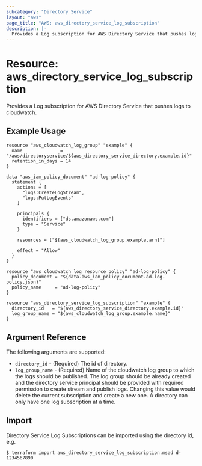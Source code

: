 ```yaml
---
subcategory: "Directory Service"
layout: "aws"
page_title: "AWS: aws_directory_service_log_subscription"
description: |-
  Provides a Log subscription for AWS Directory Service that pushes logs to cloudwatch.
---
```


# Resource: aws_directory_service_log_subscription

Provides a Log subscription for AWS Directory Service that pushes logs to cloudwatch.

## Example Usage

```hcl
resource "aws_cloudwatch_log_group" "example" {
  name              = "/aws/directoryservice/${aws_directory_service_directory.example.id}"
  retention_in_days = 14
}

data "aws_iam_policy_document" "ad-log-policy" {
  statement {
    actions = [
      "logs:CreateLogStream",
      "logs:PutLogEvents"
    ]

    principals {
      identifiers = ["ds.amazonaws.com"]
      type = "Service"
    }

    resources = ["${aws_cloudwatch_log_group.example.arn}"]

    effect = "Allow"
  }
}

resource "aws_cloudwatch_log_resource_policy" "ad-log-policy" {
  policy_document = "${data.aws_iam_policy_document.ad-log-policy.json}"
  policy_name     = "ad-log-policy"
}

resource "aws_directory_service_log_subscription" "example" {
  directory_id   = "${aws_directory_service_directory.example.id}"
  log_group_name = "${aws_cloudwatch_log_group.example.name}"
}
```

## Argument Reference

The following arguments are supported:

* `directory_id` - (Required) The id of directory.
* `log_group_name` - (Required) Name of the cloudwatch log group to which the logs should be published. The log group should be already created and the directory service principal should be provided with required permission to create stream and publish logs. Changing this value would delete the current subscription and create a new one. A directory can only have one log subscription at a time.

## Import

Directory Service Log Subscriptions can be imported using the directory id, e.g.

```
$ terraform import aws_directory_service_log_subscription.msad d-1234567890
```
